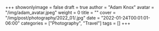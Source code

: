 +++
showonlyimage = false
draft = true
author = "Adam Knox"
avatar = "/img/adam_avatar.jpeg"
weight = 0
title = ""
cover = "/img/post/photography/2022_01/.jpg"
date = "2022-01-24T00:01:01-06:00"
categories = ["Photography", "Travel"]
tags = []
+++
<!--more-->
